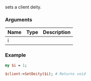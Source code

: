 sets a client deity.
### Arguments
**Name**|**Type**|**Description**
:---|:---|:---
i||

### Example

```perl
my $i = 1;

$client->SetDeity($i); # Returns void
```
